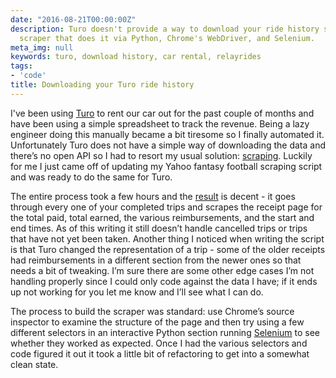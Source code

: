 ```yaml
---
date: "2016-08-21T00:00:00Z"
description: Turo doesn't provide a way to download your ride history so I wrote a
  scraper that does it via Python, Chrome's WebDriver, and Selenium.
meta_img: null
keywords: turo, download history, car rental, relayrides
tags:
- 'code'
title: Downloading your Turo ride history
---
```


I've been using [Turo](https://turo.com/) to rent our car out for the past couple of months and have been using a simple spreadsheet to track the revenue. Being a lazy engineer doing this manually became a bit tiresome so I finally automated it. Unfortunately Turo does not have a simple way of downloading the data and there’s no open API so I had to resort my usual solution: [scraping](https://github.com/dangoldin/turo-automation). Luckily for me I just came off of updating my Yahoo fantasy football scraping script and was ready to do the same for Turo.

The entire process took a few hours and the [result](https://github.com/dangoldin/turo-automation) is decent - it goes through every one of your completed trips and scrapes the receipt page for the total paid, total earned, the various reimbursements, and the start and end times. As of this writing it still doesn’t handle cancelled trips or trips that have not yet been taken. Another thing I noticed when writing the script is that Turo changed the representation of a trip - some of the older receipts had reimbursements in a different section from the newer ones so that needs a bit of tweaking. I’m sure there are some other edge cases I’m not handling properly since I could only code against the data I have; if it ends up not working for you let me know and I’ll see what I can do.

The process to build the scraper was standard: use Chrome’s source inspector to examine the structure of the page and then try using a few different selectors in an interactive Python section running [Selenium](http://www.seleniumhq.org/) to see whether they worked as expected. Once I had the various selectors and code figured it out it took a little bit of refactoring to get into a somewhat clean state.
